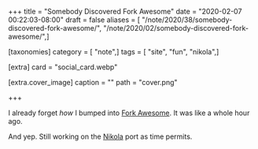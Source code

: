 +++
title = "Somebody Discovered Fork Awesome"
date = "2020-02-07 00:22:03-08:00"
draft = false
aliases = [ "/note/2020/38/somebody-discovered-fork-awesome/", "/note/2020/02/somebody-discovered-fork-awesome/",]

[taxonomies]
category = [ "note",]
tags = [ "site", "fun", "nikola",]

[extra]
card = "social_card.webp"

[extra.cover_image]
caption = ""
path = "cover.png"

+++

I already forget *how* I bumped into [Fork
Awesome](https://forkaweso.me/Fork-Awesome/). It was like a whole hour
ago.

And yep. Still working on the [Nikola](/tags/nikola) port as time
permits.